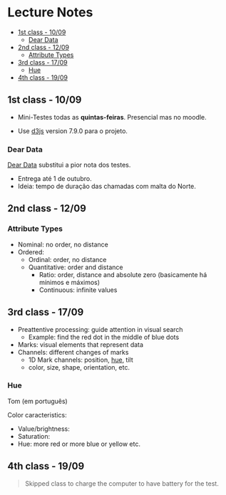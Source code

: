 # Lecture Notes <!-- omit in toc -->

- [1st class - 10/09](#1st-class---1009)
  - [Dear Data](#dear-data)
- [2nd class - 12/09](#2nd-class---1209)
  - [Attribute Types](#attribute-types)
- [3rd class - 17/09](#3rd-class---1709)
  - [Hue](#hue)
- [4th class - 19/09](#4th-class---1909)

## 1st class - 10/09

- Mini-Testes todas as **quintas-feiras**. Presencial mas no moodle.

- Use [d3js](https://d3js.org/) version 7.9.0 para o projeto.

### Dear Data

[Dear Data](http://www.dear-data.com/) substitui a pior nota dos testes.

- Entrega até 1 de outubro.
- Ideia: tempo de duração das chamadas com malta do Norte.

## 2nd class - 12/09

### Attribute Types

- Nominal: no order, no distance
- Ordered:
  - Ordinal: order, no distance
  - Quantitative: order and distance
    - Ratio: order, distance and absolute zero (basicamente há mínimos e máximos)
    - Continuous: infinite values

## 3rd class - 17/09

- Preattentive processing: guide attention in visual search
  - Example: find the red dot in the middle of blue dots
- Marks: visual elements that represent data
- Channels: different changes of marks
  - 1D Mark channels: position, [hue](#hue), tilt
  - color, size, shape, orientation, etc.

### Hue

Tom (em português)

Color caracteristics:

- Value/brightness:
- Saturation:
- Hue: more red or more blue or yellow etc.

## 4th class - 19/09

> Skipped class to charge the computer to have battery for the test.
